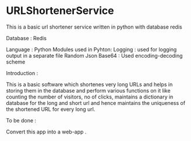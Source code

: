 # URLShortenerService
This is a basic url shortener service written in python with database redis

Database :
  Redis 
 
Language :
  Python
  Modules used in Pyhton:
    Logging : used for logging output in a separate file
    Random 
    Json
    Base64 : Used encoding-decoding scheme

Introduction :

This is a basic software which shortenes very long URLs and helps in storing them in the database and perform various functions on it like counting the number of visitors, no of clicks, maintains a dictionary in database for the long and short url and hence maintains the uniqueness of the shortened URL for every long url.

To be done :

Convert this app into a web-app .

